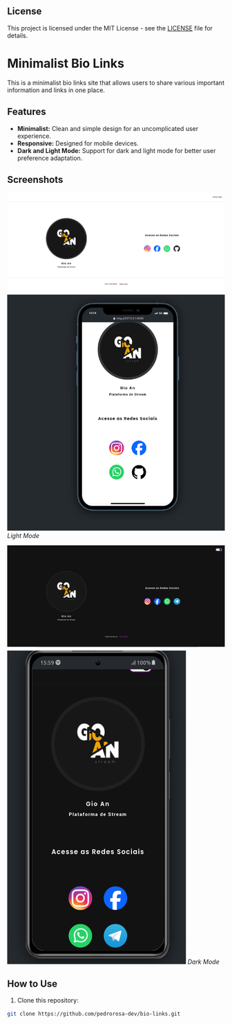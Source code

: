 ## License

This project is licensed under the MIT License - see the [LICENSE](LICENSE) file for details.

# Minimalist Bio Links

This is a minimalist bio links site that allows users to share various important information and links in one place.

## Features

- **Minimalist:** Clean and simple design for an uncomplicated user experience.
- **Responsive:** Designed for mobile devices.
- **Dark and Light Mode:** Support for dark and light mode for better user preference adaptation.

## Screenshots

![Light mode screenshot](./assets/images/dekstop-projeto50.png)
![Light mode screenshot](./assets/images/mobile-projeto50.png)
_Light Mode_

![Dark mode screenshot](./assets/images/desktop-dark-projeto50.png)
![Dark mode screenshot](./assets/images/mobile-dark-projeto50.png)
_Dark Mode_

## How to Use

1. Clone this repository:

```bash
git clone https://github.com/pedrorosa-dev/bio-links.git
```
